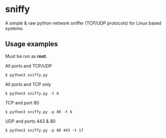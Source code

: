 # sniffy
A simple & raw python network sniffer (TCP/UDP protocols) for Linux based systems.  

## Usage examples
Must be run as __root__.    

All ports and TCP/UDP

    $ python3 sniffy.py

All ports and TCP only  

    $ python3 sniffy.py -t 6

TCP and port 80  

    $ python3 sniffy.py -p 80 -t 6

UDP and ports 443 & 80  

    $ python3 sniffy.py -p 80 443 -t 17
